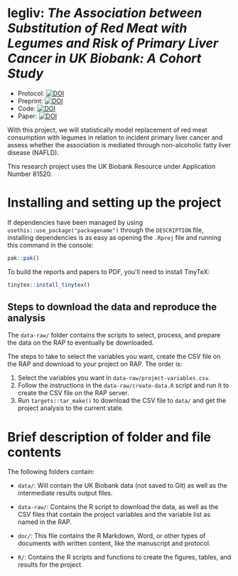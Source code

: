 # legliv: *The Association between Substitution of Red Meat with Legumes and Risk of Primary Liver Cancer in UK Biobank: A Cohort Study*

-   Protocol:
    [![DOI](https://zenodo.org/badge/DOI/10.5281/zenodo.11670569.svg)](https://doi.org/10.5281/zenodo.11670569)
-   Preprint:
    [![DOI](https://zenodo.org/badge/DOI/10.5281/zenodo.12666778.svg)](https://doi.org/10.5281/zenodo.12666778)
-   Code:
    [![DOI](https://zenodo.org/badge/DOI/10.5281/zenodo.12702170.svg)](https://doi.org/10.5281/zenodo.12702170)
-   Paper:
    [![DOI](https://img.shields.io/badge/DOI-10.3390%2Fnu16152383-blue?style=flat)](https://doi.org/10.3390/nu16152383)

With this project, we will statistically model replacement of red meat
consumption with legumes in relation to incident primary liver cancer
and assess whether the association is mediated through non-alcoholic
fatty liver disease (NAFLD).

This research project uses the UK Biobank Resource under Application
Number 81520.

# Installing and setting up the project

If dependencies have been managed by using
`usethis::use_package("packagename")` through the `DESCRIPTION` file,
installing dependencies is as easy as opening the `.Rproj` file and
running this command in the console:

``` r
pak::pak()
```

To build the reports and papers to PDF, you'll need to install TinyTeX:

``` r
tinytex::install_tinytex()
```

## Steps to download the data and reproduce the analysis

The `data-raw/` folder contains the scripts to select, process, and
prepare the data on the RAP to eventually be downloaded.

The steps to take to select the variables you want, create the CSV file
on the RAP and download to your project on RAP. The order is:

1.  Select the variables you want in `data-raw/project-variables.csv`.
2.  Follow the instructions in the `data-raw/create-data.R` script and
    run it to create the CSV file on the RAP server.
3.  Run `targets::tar_make()` to download the CSV file to `data/` and
    get the project analysis to the current state.

# Brief description of folder and file contents

The following folders contain:

-   `data/`: Will contain the UK Biobank data (not saved to Git) as well
    as the intermediate results output files.

-   `data-raw/`: Contains the R script to download the data, as well as
    the CSV files that contain the project variables and the variable
    list as named in the RAP.

-   `doc/`: This file contains the R Markdown, Word, or other types of
    documents with written content, like the manuscript and protocol.

-   `R/`: Contains the R scripts and functions to create the figures,
    tables, and results for the project.

